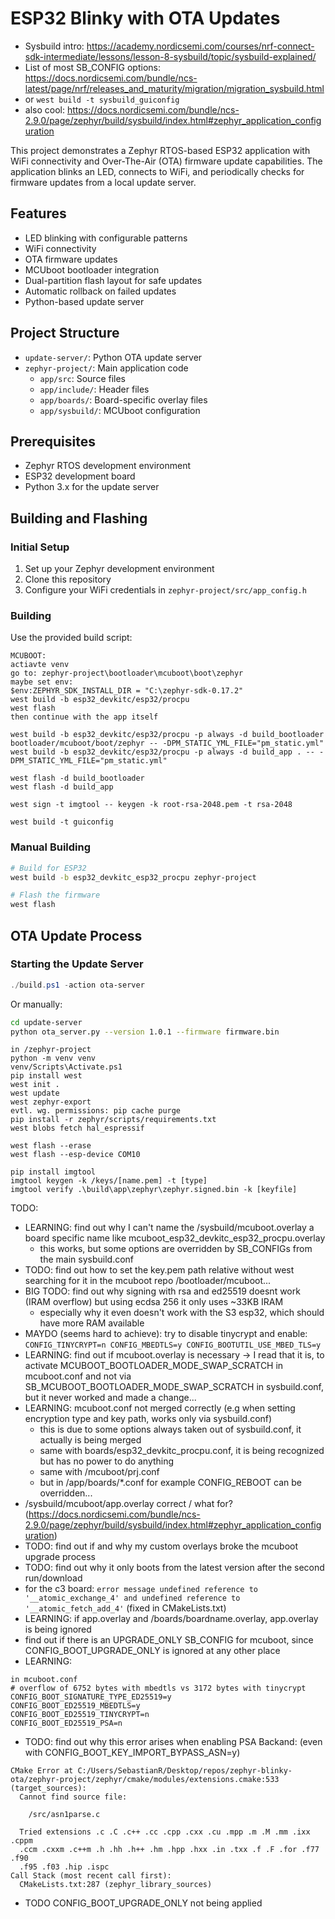 # ESP32 Blinky with OTA Updates
* Sysbuild intro: https://academy.nordicsemi.com/courses/nrf-connect-sdk-intermediate/lessons/lesson-8-sysbuild/topic/sysbuild-explained/
* List of most SB_CONFIG options: https://docs.nordicsemi.com/bundle/ncs-latest/page/nrf/releases_and_maturity/migration/migration_sysbuild.html
* or `west build -t sysbuild_guiconfig`
* also cool: https://docs.nordicsemi.com/bundle/ncs-2.9.0/page/zephyr/build/sysbuild/index.html#zephyr_application_configuration

This project demonstrates a Zephyr RTOS-based ESP32 application with WiFi connectivity and Over-The-Air (OTA) firmware update capabilities. The application blinks an LED, connects to WiFi, and periodically checks for firmware updates from a local update server.

## Features

- LED blinking with configurable patterns
- WiFi connectivity
- OTA firmware updates
- MCUboot bootloader integration
- Dual-partition flash layout for safe updates
- Automatic rollback on failed updates
- Python-based update server

## Project Structure
- `update-server/`: Python OTA update server
- `zephyr-project/`: Main application code
  - `app/src`: Source files
  - `app/include/`: Header files
  - `app/boards/`: Board-specific overlay files
  - `app/sysbuild/`: MCUboot configuration

## Prerequisites

- Zephyr RTOS development environment
- ESP32 development board
- Python 3.x for the update server

## Building and Flashing

### Initial Setup

1. Set up your Zephyr development environment
2. Clone this repository
3. Configure your WiFi credentials in `zephyr-project/src/app_config.h`

### Building

Use the provided build script:
```
MCUBOOT:
actiavte venv
go to: zephyr-project\bootloader\mcuboot\boot\zephyr
maybe set env: 
$env:ZEPHYR_SDK_INSTALL_DIR = "C:\zephyr-sdk-0.17.2"
west build -b esp32_devkitc/esp32/procpu
west flash
then continue with the app itself
```

```
west build -b esp32_devkitc/esp32/procpu -p always -d build_bootloader bootloader/mcuboot/boot/zephyr -- -DPM_STATIC_YML_FILE="pm_static.yml"
west build -b esp32_devkitc/esp32/procpu -p always -d build_app . -- -DPM_STATIC_YML_FILE="pm_static.yml"

west flash -d build_bootloader
west flash -d build_app
```

```
west sign -t imgtool -- keygen -k root-rsa-2048.pem -t rsa-2048
```

```
west build -t guiconfig
```
### Manual Building

```bash
# Build for ESP32
west build -b esp32_devkitc_esp32_procpu zephyr-project

# Flash the firmware
west flash
```

## OTA Update Process

### Starting the Update Server

```powershell
./build.ps1 -action ota-server
```

Or manually:

```bash
cd update-server
python ota_server.py --version 1.0.1 --firmware firmware.bin
```

```
in /zephyr-project
python -m venv venv
venv/Scripts\Activate.ps1
pip install west
west init .
west update
west zephyr-export
evtl. wg. permissions: pip cache purge
pip install -r zephyr/scripts/requirements.txt
west blobs fetch hal_espressif
```

```
west flash --erase
west flash --esp-device COM10
```

```
pip install imgtool
imgtool keygen -k /keys/[name.pem] -t [type]
imgtool verify .\build\app\zephyr\zephyr.signed.bin -k [keyfile]
```
TODO:
* LEARNING: find out why I can't name the /sysbuild/mcuboot.overlay a board specific name like mcuboot_esp32_devkitc_esp32_procpu.overlay
  * this works, but some options are overridden by SB_CONFIGs from the main sysbuild.conf
* TODO: find out how to set the key.pem path relative without west searching for it in the mcuboot repo /bootloader/mcuboot...
* BIG TODO: find out why signing with rsa and ed25519 doesnt work (IRAM overflow) but using ecdsa 256 it only uses ~33KB IRAM
  * especially why it even doesn't work with the S3 esp32, which should have more RAM available
* MAYDO (seems hard to achieve): try to disable tinycrypt and enable: ```CONFIG_TINYCRYPT=n
CONFIG_MBEDTLS=y
CONFIG_BOOTUTIL_USE_MBED_TLS=y```
* LEARNING: find out if mcuboot.overlay is necessary -> I read that it is, to activate MCUBOOT_BOOTLOADER_MODE_SWAP_SCRATCH in mcuboot.conf and not via SB_MCUBOOT_BOOTLOADER_MODE_SWAP_SCRATCH in sysbuild.conf, but it never worked and made a change...
* LEARNING: mcuboot.conf not merged correctly (e.g when setting encryption type and key path, works only via sysbuild.conf)
  * this is due to some options always taken out of sysbuild.conf, it actually is being merged
  * same with boards/esp32_devkitc_procpu.conf, it is being recognized but has no power to do anything
  * same with /mcuboot/prj.conf
  * but in /app/boards/*.conf for example CONFIG_REBOOT can be overridden...
* /sysbuild/mcuboot/app.overlay correct / what for? (https://docs.nordicsemi.com/bundle/ncs-2.9.0/page/zephyr/build/sysbuild/index.html#zephyr_application_configuration)
* TODO: find out if and why my custom overlays broke the mcuboot upgrade process
* TODO: find out why it only boots from the latest version after the second run/download
* for the c3 board: `error message undefined reference to '__atomic_exchange_4' and undefined reference to '__atomic_fetch_add_4'` (fixed in CMakeLists.txt)
* LEARNING: if app.overlay and /boards/boardname.overlay, app.overlay is being ignored
* find out if there is an UPGRADE_ONLY  SB_CONFIG for mcuboot, since CONFIG_BOOT_UPGRADE_ONLY is ignored at any other place
* LEARNING:
```
in mcuboot.conf
# overflow of 6752 bytes with mbedtls vs 3172 bytes with tinycrypt
CONFIG_BOOT_SIGNATURE_TYPE_ED25519=y
CONFIG_BOOT_ED25519_MBEDTLS=y
CONFIG_BOOT_ED25519_TINYCRYPT=n
CONFIG_BOOT_ED25519_PSA=n
```

* TODO: find out why this error arises when enabling PSA Backand: (even with CONFIG_BOOT_KEY_IMPORT_BYPASS_ASN=y)
```
CMake Error at C:/Users/SebastianR/Desktop/repos/zephyr-blinky-ota/zephyr-project/zephyr/cmake/modules/extensions.cmake:533 (target_sources):
  Cannot find source file:

    /src/asn1parse.c

  Tried extensions .c .C .c++ .cc .cpp .cxx .cu .mpp .m .M .mm .ixx .cppm
  .ccm .cxxm .c++m .h .hh .h++ .hm .hpp .hxx .in .txx .f .F .for .f77 .f90
  .f95 .f03 .hip .ispc
Call Stack (most recent call first):
  CMakeLists.txt:287 (zephyr_library_sources)
```
* TODO CONFIG_BOOT_UPGRADE_ONLY not being applied
